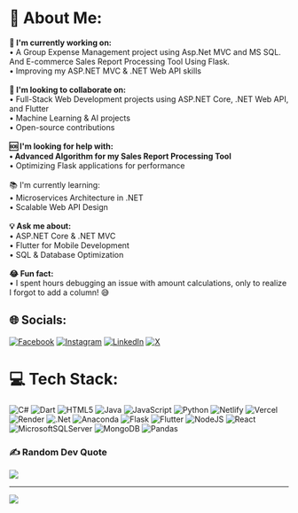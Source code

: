 # 💫 About Me:
<b>🚀 I'm currently working on:</b><br>• A Group Expense Management  project using Asp.Net MVC and MS SQL. And E-commerce Sales Report Processing Tool Using Flask.<br>• Improving my ASP.NET MVC & .NET Web API skills<br><br><b>🤝 I'm looking to collaborate on:</b><br>• Full-Stack Web Development projects using ASP.NET Core, .NET Web API, and Flutter<br>• Machine Learning & AI projects<br>• Open-source contributions<br><br><b>🆘 I'm looking for help with:<br>• Advanced Algorithm for my Sales Report Processing Tool</b><br>• Optimizing Flask applications for performance<br><br>📚 I'm currently learning:<br>• Microservices Architecture in .NET<br>• Scalable Web API Design<br><br><b>💡 Ask me about:</b><br>• ASP.NET Core & .NET MVC<br>• Flutter for Mobile Development<br>• SQL & Database Optimization<br><br><b>😂 Fun fact:</b><br>• I spent hours debugging an issue with amount calculations, only to realize I forgot to add a column! 😅


## 🌐 Socials:
[![Facebook](https://img.shields.io/badge/Facebook-%231877F2.svg?logo=Facebook&logoColor=white)](https://facebook.com/ansh.padalia) [![Instagram](https://img.shields.io/badge/Instagram-%23E4405F.svg?logo=Instagram&logoColor=white)](https://instagram.com/ansh_padalia) [![LinkedIn](https://img.shields.io/badge/LinkedIn-%230077B5.svg?logo=linkedin&logoColor=white)](https://linkedin.com/in/ansh-padalia-27a7392a4) [![X](https://img.shields.io/badge/X-black.svg?logo=X&logoColor=white)](https://x.com/AnshPadalia) 

# 💻 Tech Stack:
![C#](https://img.shields.io/badge/c%23-%23239120.svg?style=for-the-badge&logo=csharp&logoColor=white) ![Dart](https://img.shields.io/badge/dart-%230175C2.svg?style=for-the-badge&logo=dart&logoColor=white) ![HTML5](https://img.shields.io/badge/html5-%23E34F26.svg?style=for-the-badge&logo=html5&logoColor=white) ![Java](https://img.shields.io/badge/java-%23ED8B00.svg?style=for-the-badge&logo=openjdk&logoColor=white) ![JavaScript](https://img.shields.io/badge/javascript-%23323330.svg?style=for-the-badge&logo=javascript&logoColor=%23F7DF1E) ![Python](https://img.shields.io/badge/python-3670A0?style=for-the-badge&logo=python&logoColor=ffdd54) ![Netlify](https://img.shields.io/badge/netlify-%23000000.svg?style=for-the-badge&logo=netlify&logoColor=#00C7B7) ![Vercel](https://img.shields.io/badge/vercel-%23000000.svg?style=for-the-badge&logo=vercel&logoColor=white) ![Render](https://img.shields.io/badge/Render-%46E3B7.svg?style=for-the-badge&logo=render&logoColor=white) ![.Net](https://img.shields.io/badge/.NET-5C2D91?style=for-the-badge&logo=.net&logoColor=white) ![Anaconda](https://img.shields.io/badge/Anaconda-%2344A833.svg?style=for-the-badge&logo=anaconda&logoColor=white) ![Flask](https://img.shields.io/badge/flask-%23000.svg?style=for-the-badge&logo=flask&logoColor=white) ![Flutter](https://img.shields.io/badge/Flutter-%2302569B.svg?style=for-the-badge&logo=Flutter&logoColor=white) ![NodeJS](https://img.shields.io/badge/node.js-6DA55F?style=for-the-badge&logo=node.js&logoColor=white) ![React](https://img.shields.io/badge/react-%2320232a.svg?style=for-the-badge&logo=react&logoColor=%2361DAFB) ![MicrosoftSQLServer](https://img.shields.io/badge/Microsoft%20SQL%20Server-CC2927?style=for-the-badge&logo=microsoft%20sql%20server&logoColor=white) ![MongoDB](https://img.shields.io/badge/MongoDB-%234ea94b.svg?style=for-the-badge&logo=mongodb&logoColor=white) ![Pandas](https://img.shields.io/badge/pandas-%23150458.svg?style=for-the-badge&logo=pandas&logoColor=white)

### ✍️ Random Dev Quote
![](https://quotes-github-readme.vercel.app/api?type=horizontal&theme=radical)

---
[![](https://visitcount.itsvg.in/api?id=AnshPatel04&icon=0&color=0)](https://visitcount.itsvg.in)

<!-- Proudly created with GPRM ( https://gprm.itsvg.in ) -->
